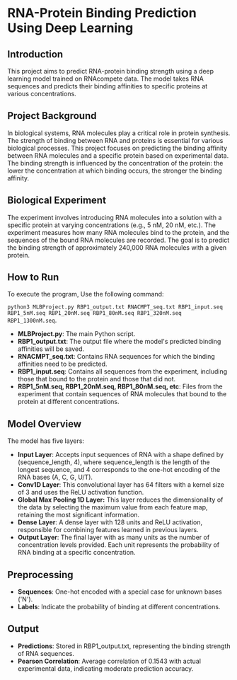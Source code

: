 # RNA-Protein Binding Prediction Using Deep Learning

## Introduction

This project aims to predict RNA-protein binding strength using a deep learning model trained on RNAcompete data. The model takes RNA sequences and predicts their binding affinities to specific proteins at various concentrations.

## Project Background
In biological systems, RNA molecules play a critical role in protein synthesis. The strength of binding between RNA and proteins is essential for various biological processes. This project focuses on predicting the binding affinity between RNA molecules and a specific protein based on experimental data. The binding strength is influenced by the concentration of the protein: the lower the concentration at which binding occurs, the stronger the binding affinity.

## Biological Experiment
The experiment involves introducing RNA molecules into a solution with a specific protein at varying concentrations (e.g., 5 nM, 20 nM, etc.). The experiment measures how many RNA molecules bind to the protein, and the sequences of the bound RNA molecules are recorded. The goal is to predict the binding strength of approximately 240,000 RNA molecules with a given protein.

## How to Run

To execute the program, Use the following command:

`python3 MLBProject.py RBP1_output.txt RNACMPT_seq.txt RBP1_input.seq RBP1_5nM.seq RBP1_20nM.seq RBP1_80nM.seq RBP1_320nM.seq RBP1_1300nM.seq`.


- **MLBProject.py**: The main Python script.
- **RBP1_output.txt**: The output file where the model's predicted binding affinities will be saved.
- **RNACMPT_seq.txt**: Contains RNA sequences for which the binding affinities need to be predicted.
- **RBP1_input.seq**: Contains all sequences from the experiment, including those that bound to the protein and those that did not.
- **RBP1_5nM.seq, RBP1_20nM.seq, RBP1_80nM.seq, etc**: Files from the experiment that contain sequences of RNA molecules that bound to the protein at different concentrations.

## Model Overview
The model has five layers:
- **Input Layer**: Accepts input sequences of RNA with a shape defined by (sequence_length, 4), where sequence_length is the length of the longest sequence, and 4 corresponds to the one-hot encoding of the RNA bases (A, C, G, U/T).
- **Conv1D Layer**: This convolutional layer has 64 filters with a kernel size of 3 and uses the ReLU activation function.
- **Global Max Pooling 1D Layer:** This layer reduces the dimensionality of the data by selecting the maximum value from each feature map, retaining the most significant information.
- **Dense Layer**: A dense layer with 128 units and ReLU activation, responsible for combining features learned in previous layers.
- **Output Layer**: The final layer with as many units as the number of concentration levels provided. Each unit represents the probability of RNA binding at a specific concentration.

## Preprocessing
- **Sequences**: One-hot encoded with a special case for unknown bases ('N').
- **Labels**: Indicate the probability of binding at different concentrations.
## Output
- **Predictions**: Stored in RBP1_output.txt, representing the binding strength of RNA sequences.
- **Pearson Correlation**: Average correlation of 0.1543 with actual experimental data, indicating moderate prediction accuracy.



